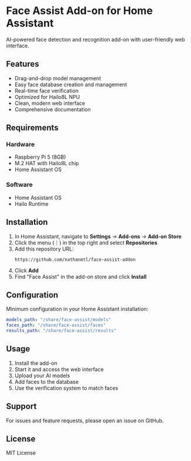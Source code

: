 # Face Assist Add-on for Home Assistant

AI-powered face detection and recognition add-on with user-friendly web interface.

## Features

- Drag-and-drop model management
- Easy face database creation and management
- Real-time face verification
- Optimized for Hailo8L NPU
- Clean, modern web interface
- Comprehensive documentation

## Requirements

### Hardware
- Raspberry Pi 5 (8GB)
- M.2 HAT with Hailo8L chip
- Home Assistant OS

### Software
- Home Assistant OS
- Hailo Runtime

## Installation

1. In Home Assistant, navigate to **Settings** → **Add-ons** → **Add-on Store**
2. Click the menu (⋮) in the top right and select **Repositories**
3. Add this repository URL:
   ```
   https://github.com/nathanmtl/face-assist-addon
   ```
4. Click **Add**
5. Find "Face Assist" in the add-on store and click **Install**

## Configuration

Minimum configuration in your Home Assistant installation:

```yaml
models_path: "/share/face-assist/models"
faces_path: "/share/face-assist/faces"
results_path: "/share/face-assist/results"
```

## Usage

1. Install the add-on
2. Start it and access the web interface
3. Upload your AI models
4. Add faces to the database
5. Use the verification system to match faces

## Support

For issues and feature requests, please open an issue on GitHub.

## License

MIT License
